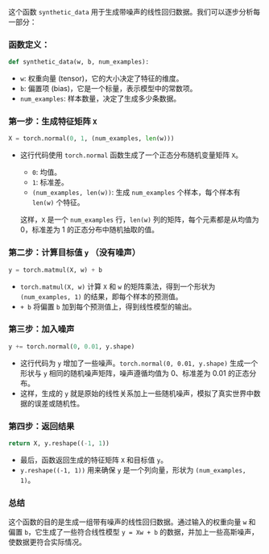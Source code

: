 这个函数 `synthetic_data` 用于生成带噪声的线性回归数据。我们可以逐步分析每一部分：
### 函数定义：
```python
def synthetic_data(w, b, num_examples):
```
- `w`: 权重向量 (tensor)，它的大小决定了特征的维度。
- `b`: 偏置项 (bias)，它是一个标量，表示模型中的常数项。
- `num_examples`: 样本数量，决定了生成多少条数据。

### 第一步：生成特征矩阵 `X`
```python
X = torch.normal(0, 1, (num_examples, len(w)))
```
- 这行代码使用 `torch.normal` 函数生成了一个正态分布随机变量矩阵 `X`。
  - `0`: 均值。
  - `1`: 标准差。
  - `(num_examples, len(w))`: 生成 `num_examples` 个样本，每个样本有 `len(w)` 个特征。
  
  这样，`X` 是一个 `num_examples` 行，`len(w)` 列的矩阵，每个元素都是从均值为 0，标准差为 1 的正态分布中随机抽取的值。

### 第二步：计算目标值 `y` （没有噪声）
```python
y = torch.matmul(X, w) + b
```
- `torch.matmul(X, w)` 计算 `X` 和 `w` 的矩阵乘法，得到一个形状为 `(num_examples, 1)` 的结果，即每个样本的预测值。
- `+ b` 将偏置 `b` 加到每个预测值上，得到线性模型的输出。

### 第三步：加入噪声
```python
y += torch.normal(0, 0.01, y.shape)
```
- 这行代码为 `y` 增加了一些噪声。`torch.normal(0, 0.01, y.shape)` 生成一个形状与 `y` 相同的随机噪声矩阵，噪声遵循均值为 0、标准差为 0.01 的正态分布。
- 这样，生成的 `y` 就是原始的线性关系加上一些随机噪声，模拟了真实世界中数据的误差或随机性。

### 第四步：返回结果
```python
return X, y.reshape((-1, 1))
```
- 最后，函数返回生成的特征矩阵 `X` 和目标值 `y`。
- `y.reshape((-1, 1))` 用来确保 `y` 是一个列向量，形状为 `(num_examples, 1)`。

### 总结
这个函数的目的是生成一组带有噪声的线性回归数据。通过输入的权重向量 `w` 和偏置 `b`，它生成了一些符合线性模型 `y = Xw + b` 的数据，并加上一些高斯噪声，使数据更符合实际情况。